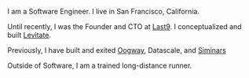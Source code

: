 I am a Software Engineer. I live in San Francisco, California.

Until recently, I was the Founder and CTO at [Last9](https://last9.io).
I conceptualized and built [Levitate](https://www.linkedin.com/products/last9-levitate-a-managed-time-series-warehouse/).

Previously, I have built and exited [Oogway](https://oogway.in), Datascale, and [Siminars](https://siminars.com)

Outside of Software, I am a trained long-distance runner.
